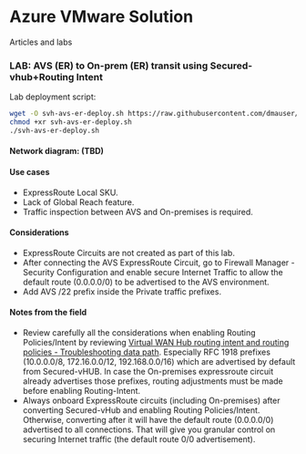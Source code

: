 # Azure VMware Solution

Articles and labs

### LAB: AVS (ER) to On-prem (ER) transit using Secured-vhub+Routing Intent

Lab deployment script: 
```bash
wget -O svh-avs-er-deploy.sh https://raw.githubusercontent.com/dmauser/azure-vmware-solution/main/svh-er-transit/svh-avs-er-deploy.azcli
chmod +xr svh-avs-er-deploy.sh
./svh-avs-er-deploy.sh
```

#### Network diagram: (TBD)

#### Use cases

- ExpressRoute Local SKU.
- Lack of Global Reach feature.
- Traffic inspection between AVS and On-premises is required.

#### Considerations

- ExpressRoute Circuits are not created as part of this lab.
- After connecting the AVS ExpressRoute Circuit, go to Firewall Manager - Security Configuration and enable secure Internet Traffic to allow the default route (0.0.0.0/0) to be advertised to the AVS environment.
- Add AVS /22 prefix inside the Private traffic prefixes.

#### Notes from the field

- Review carefully all the considerations when enabling Routing Policies/Intent by reviewing [Virtual WAN Hub routing intent and routing policies - Troubleshooting data path](https://learn.microsoft.com/en-us/azure/virtual-wan/how-to-routing-policies#troubleshooting). Especially RFC 1918 prefixes (10.0.0.0/8, 172.16.0.0/12, 192.168.0.0/16) which are advertised by default from Secured-vHUB. In case the On-premises expressroute circuit already advertises those prefixes, routing adjustments must be made before enabling Routing-Intent.
- Always onboard ExpressRoute circuits (including On-premises) after converting Secured-vHub and enabling Routing Policies/Intent. Otherwise, converting after it will have the default route (0.0.0.0/0) advertised to all connections. That will give you granular control on securing Internet traffic (the default route 0/0 advertisement).
